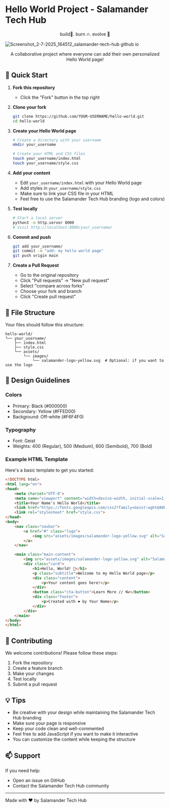 # Hello World Project - Salamander Tech Hub

<p align="center">
build🚀. burn 🔥. evolve 🦎
</p>

![Screenshot_2-7-2025_164512_salamander-tech-hub github io](https://github.com/user-attachments/assets/225abfe0-580d-476f-89ea-cbcbd65b12b2)

<p align="center">
A collaborative project where everyone can add their own personalized Hello World page!
</p>

## 🚀 Quick Start

1. **Fork this repository**
   - Click the "Fork" button in the top right

2. **Clone your fork**
   ```bash
   git clone https://github.com/YOUR-USERNAME/hello-world.git
   cd hello-world
   ```

3. **Create your Hello World page**
   ```bash
   # Create a directory with your username
   mkdir your_username
   
   # Create your HTML and CSS files
   touch your_username/index.html
   touch your_username/style.css
   ```

4. **Add your content**
   - Edit `your_username/index.html` with your Hello World page
   - Add styles in `your_username/style.css`
   - Make sure to link your CSS file in your HTML
   - Feel free to use the Salamander Tech Hub branding (logo and colors)

5. **Test locally**
   ```bash
   # Start a local server
   python3 -m http.server 8000
   # Visit http://localhost:8000/your_username/
   ```

6. **Commit and push**
   ```bash
   git add your_username/
   git commit -m "add: my hello world page"
   git push origin main
   ```

7. **Create a Pull Request**
   - Go to the original repository
   - Click "Pull requests" → "New pull request"
   - Select "compare across forks"
   - Choose your fork and branch
   - Click "Create pull request"

## 📝 File Structure

Your files should follow this structure:
```
hello-world/
└── your_username/
    ├── index.html
    ├── style.css
    └── assets/
        └── images/
            └── salamander-logo-yellow.svg  # Optional: if you want to use the logo
```

## 🎨 Design Guidelines

### Colors
- Primary: Black (#000000)
- Secondary: Yellow (#FFED00)
- Background: Off-white (#F6F4F0)

### Typography
- Font: Geist
- Weights: 400 (Regular), 500 (Medium), 600 (Semibold), 700 (Bold)

### Example HTML Template

Here's a basic template to get you started:

```html
<!DOCTYPE html>
<html lang="en">
<head>
    <meta charset="UTF-8">
    <meta name="viewport" content="width=device-width, initial-scale=1.0">
    <title>Your Name's Hello World</title>
    <link href="https://fonts.googleapis.com/css2?family=Geist:wght@400;500;600;700&display=swap" rel="stylesheet">
    <link rel="stylesheet" href="style.css">
</head>
<body>
    <nav class="navbar">
        <a href="#" class="logo">
            <img src="assets/images/salamander-logo-yellow.svg" alt="Salamander">
        </a>
    </nav>

    <main class="main-content">
        <img src="assets/images/salamander-logo-yellow.svg" alt="Salamander Tech Hub" class="salamander-logo">
        <div class="card">
            <h1>Hello, World! 👋</h1>
            <p class="subtitle">Welcome to my Hello World page</p>
            <div class="content">
                <p>Your content goes here!</p>
            </div>
            <button class="cta-button">Learn More // 👓</button>
            <div class="footer">
                <p>Created with ❤️ by Your Name</p>
            </div>
        </div>
    </main>
</body>
</html>
```

## 🤝 Contributing

We welcome contributions! Please follow these steps:

1. Fork the repository
2. Create a feature branch
3. Make your changes
4. Test locally
5. Submit a pull request

## 💡 Tips

- Be creative with your design while maintaining the Salamander Tech Hub branding
- Make sure your page is responsive
- Keep your code clean and well-commented
- Feel free to add JavaScript if you want to make it interactive
- You can customize the content while keeping the structure

## 📫 Support

If you need help:
- Open an issue on GitHub
- Contact the Salamander Tech Hub community

---

Made with ❤️ by Salamander Tech Hub 
